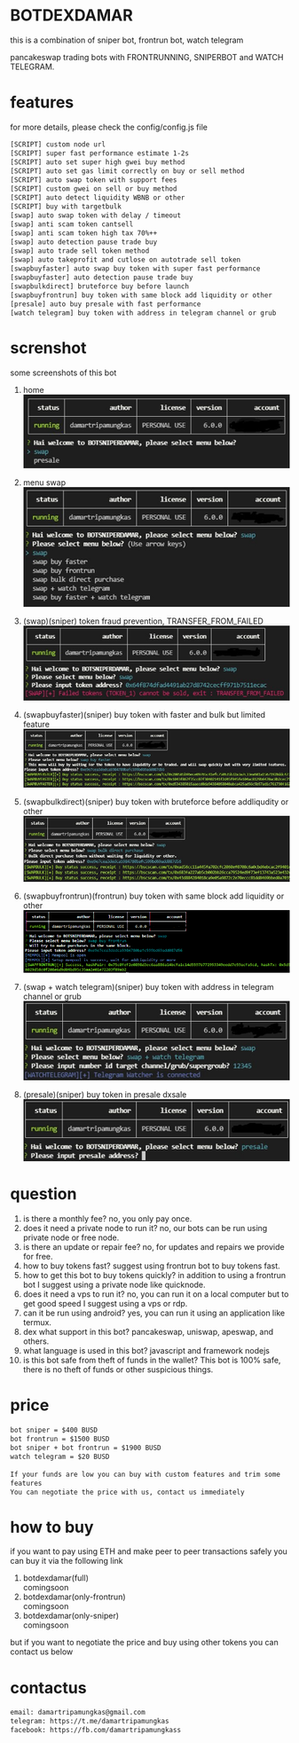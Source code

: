 # BOTDEXDAMAR
this is a combination of sniper bot, frontrun bot, watch telegram

pancakeswap trading bots with FRONTRUNNING, SNIPERBOT and WATCH TELEGRAM.

# features
for more details, please check the config/config.js file
```
[SCRIPT] custom node url
[SCRIPT] super fast performance estimate 1-2s
[SCRIPT] auto set super high gwei buy method
[SCRIPT] auto set gas limit correctly on buy or sell method
[SCRIPT] auto swap token with support fees
[SCRIPT] custom gwei on sell or buy method
[SCRIPT] auto detect liquidity WBNB or other
[SCRIPT] buy with targetbulk
[swap] auto swap token with delay / timeout
[swap] anti scam token cantsell
[swap] anti scam token high tax 70%++
[swap] auto detection pause trade buy
[swap] auto trade sell token method
[swap] auto takeprofit and cutlose on autotrade sell token
[swapbuyfaster] auto swap buy token with super fast performance
[swapbuyfaster] auto detection pause trade buy
[swapbulkdirect] bruteforce buy before launch
[swapbuyfrontrun] buy token with same block add liquidity or other
[presale] auto buy presale with fast performance
[watch telegram] buy token with address in telegram channel or grub
```

# screnshot
some screenshots of this bot

1. home\
![alt text](https://github.com/damartripamungkas/botdexdamar/blob/main/images/home.jpg?raw=true)

2. menu swap\
![alt text](https://github.com/damartripamungkas/botdexdamar/blob/main/images/menuswap.jpg?raw=true)

3. (swap)(sniper) token fraud prevention, TRANSFER_FROM_FAILED\
![alt text](https://github.com/damartripamungkas/botdexdamar/blob/main/images/swap.jpg?raw=true)

4. (swapbuyfaster)(sniper) buy token with faster and bulk but limited feature\
![alt text](https://github.com/damartripamungkas/botdexdamar/blob/main/images/swapfaster.jpg?raw=true)

5. (swapbulkdirect)(sniper) buy token with bruteforce before addliqudity or other\
![alt text](https://github.com/damartripamungkas/botdexdamar/blob/main/images/swapbulkdirect.jpg?raw=true)

6. (swapbuyfrontrun)(frontrun) buy token with same block add liquidity or other\
![alt text](https://github.com/damartripamungkas/botdexdamar/blob/main/images/swapfrontrun.jpg?raw=true)

7. (swap + watch telegram)(sniper) buy token with address in telegram channel or grub\
![alt text](https://github.com/damartripamungkas/botdexdamar/blob/main/images/swapwatchtelegram.jpg?raw=true)

8. (presale)(sniper) buy token in presale dxsale\
![alt text](https://github.com/damartripamungkas/botdexdamar/blob/main/images/presale.jpg?raw=true)

# question
1. is there a monthly fee? no, you only pay once.
2. does it need a private node to run it? no, our bots can be run using private node or free node.
3. is there an update or repair fee? no, for updates and repairs we provide for free.
4. how to buy tokens fast? suggest using frontrun bot to buy tokens fast.
5. how to get this bot to buy tokens quickly? in addition to using a frontrun bot I suggest using a private node like quicknode.
6. does it need a vps to run it? no, you can run it on a local computer but to get good speed I suggest using a vps or rdp.
7. can it be run using android? yes, you can run it using an application like termux.
8. dex what support in this bot? pancakeswap, uniswap, apeswap, and others.
9. what language is used in this bot? javascript and framework nodejs
10. is this bot safe from theft of funds in the wallet? This bot is 100% safe, there is no theft of funds or other suspicious things.

# price
```
bot sniper = $400 BUSD
bot frontrun = $1500 BUSD
bot sniper + bot frontrun = $1900 BUSD
watch telegram = $20 BUSD

If your funds are low you can buy with custom features and trim some features
You can negotiate the price with us, contact us immediately
```

# how to buy
if you want to pay using ETH and make peer to peer transactions safely you can buy it via the following link

1. botdexdamar(full)\
comingsoon
2. botdexdamar(only-frontrun)\
comingsoon
4. botdexdamar(only-sniper)\
comingsoon

but if you want to negotiate the price and buy using other tokens you can contact us below

# contactus
```
email: damartripamungkas@gmail.com
telegram: https://t.me/damartripamungkas
facebook: https://fb.com/damartripamungkass
```
